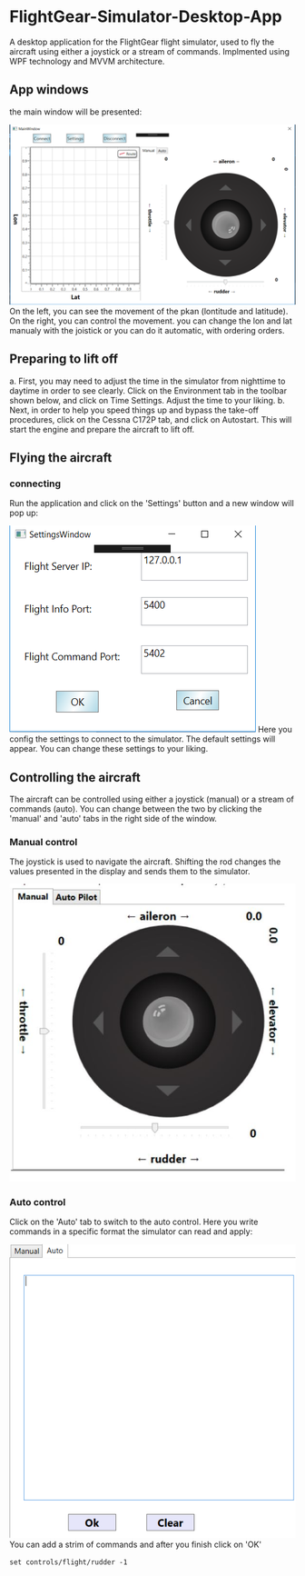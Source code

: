 # FlightGear-Simulator-Desktop-App
A desktop application for the FlightGear flight simulator, used to fly the aircraft using either a joystick or a stream of commands.
Implmented using WPF technology and MVVM architecture.

## App windows
the main window will be presented:

![](ex2-1.png)
On the left, you can see the movement of the pkan (lontitude and latitude). On the right, you can control the movement.
you can change the lon and lat manualy with the joistick or you can do it automatic, with ordering orders.

## Preparing to lift off
a. First, you may need to adjust the time in the simulator from nighttime to daytime in order to see clearly. Click on the Environment tab in the toolbar shown below, and click on Time Settings. Adjust the time to your liking.
b. Next, in order to help you speed things up and bypass the take-off procedures, click on the Cessna C172P tab, and click on Autostart. This will start the engine and prepare the aircraft to lift off.

## Flying the aircraft
### connecting 
Run the application and click on the 'Settings' button and a new window will pop up:

![](ex2-2.png)
Here you config the settings to connect to the simulator. The default settings will appear. You can change these settings to your liking.

## Controlling the aircraft
The aircraft can be controlled using either a joystick (manual) or a stream of commands (auto). You can change between the two by clicking the 'manual' and 'auto' tabs in the right side of the window.

### Manual control
The joystick is used to navigate the aircraft. Shifting the rod changes the values presented in the display and sends them to the simulator.

![](ex2-4.JPG)

### Auto control
Click on the 'Auto' tab to switch to the auto control. Here you write commands in a specific format the simulator can read and apply:

![](ex2-3.png)
You can add a strim of commands and after you finish click on 'OK'
```
set controls/flight/rudder -1
```

